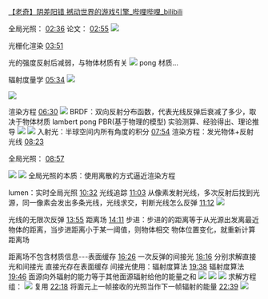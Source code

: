 [【老奇】阴差阳错 撼动世界的游戏引擎\_哔哩哔哩\_bilibili](https://www.bilibili.com/video/BV1Hk4y1q7Rz/?spm_id_from=333.337.search-card.all.click&vd_source=f8bf73f9a2b495eaf6f8446fa6016bc7)

全局光照：
[02:36](https://www.bilibili.com/video/BV1Hk4y1q7Rz/?spm_id_from=333.337.search-card.all.click&vd_source=f8bf73f9a2b495eaf6f8446fa6016bc7#t=156.624298)
论文：
[02:55](https://www.bilibili.com/video/BV1Hk4y1q7Rz/?spm_id_from=333.337.search-card.all.click&vd_source=f8bf73f9a2b495eaf6f8446fa6016bc7#t=175.978438)
![](https://raw.githubusercontent.com/acdefg/cdn/main/obsidian/202407302019121.png)

光栅化渲染
[03:51](https://www.bilibili.com/video/BV1Hk4y1q7Rz/?spm_id_from=333.337.search-card.all.click&vd_source=f8bf73f9a2b495eaf6f8446fa6016bc7#t=231.825882)

光的强度反射后减弱，与物体材质有关
![](https://raw.githubusercontent.com/acdefg/cdn/main/obsidian/202407302022325.png)
pong 材质...

辐射度量学
[05:34](https://www.bilibili.com/video/BV1Hk4y1q7Rz/?spm_id_from=333.337.search-card.all.click&vd_source=f8bf73f9a2b495eaf6f8446fa6016bc7#t=334.956665)
![](https://raw.githubusercontent.com/acdefg/cdn/main/obsidian/202407302024060.png)

![](https://raw.githubusercontent.com/acdefg/cdn/main/obsidian/202407302024381.png)

渲染方程
[06:30](https://www.bilibili.com/video/BV1Hk4y1q7Rz/?spm_id_from=333.337.search-card.all.click&vd_source=f8bf73f9a2b495eaf6f8446fa6016bc7#t=390.847447)
![](https://raw.githubusercontent.com/acdefg/cdn/main/obsidian/202407302024492.png)
BRDF：双向反射分布函数，代表光线反弹后衰减了多少，取决于物体材质
lambert pong PBR(基于物理的模型)
实验测算、经验得出、理论推导
![](https://raw.githubusercontent.com/acdefg/cdn/main/obsidian/202407302026988.png)
![](https://raw.githubusercontent.com/acdefg/cdn/main/obsidian/202407302027198.png)
入射光：半球空间内所有角度的积分
[07:54](https://www.bilibili.com/video/BV1Hk4y1q7Rz/?spm_id_from=333.337.search-card.all.click&vd_source=f8bf73f9a2b495eaf6f8446fa6016bc7#t=474.125107)
渲染方程：发光物体+反射光线
[08:23](https://www.bilibili.com/video/BV1Hk4y1q7Rz/?spm_id_from=333.337.search-card.all.click&vd_source=f8bf73f9a2b495eaf6f8446fa6016bc7#t=503.442976)


全局光照：
[08:57](https://www.bilibili.com/video/BV1Hk4y1q7Rz/?spm_id_from=333.337.search-card.all.click&vd_source=f8bf73f9a2b495eaf6f8446fa6016bc7#t=537.358094)

![](https://raw.githubusercontent.com/acdefg/cdn/main/obsidian/202407302031433.png)
![](https://raw.githubusercontent.com/acdefg/cdn/main/obsidian/202407302031535.png)
全局光照的本质：使用离散的方式逼近渲染方程

lumen：实时全局光照
[10:32](https://www.bilibili.com/video/BV1Hk4y1q7Rz/?spm_id_from=333.337.search-card.all.click&vd_source=f8bf73f9a2b495eaf6f8446fa6016bc7#t=632.949549)
光线追踪
[11:03](https://www.bilibili.com/video/BV1Hk4y1q7Rz/?spm_id_from=333.337.search-card.all.click&vd_source=f8bf73f9a2b495eaf6f8446fa6016bc7#t=663.251505)
从像素发射光线，多次反射后找到光源，同一像素会发出多条光线，光线求交，判断光线怎么反弹
[11:12](https://www.bilibili.com/video/BV1Hk4y1q7Rz/?spm_id_from=333.337.search-card.all.click&vd_source=f8bf73f9a2b495eaf6f8446fa6016bc7#t=672.309453)
![](https://raw.githubusercontent.com/acdefg/cdn/main/obsidian/202407302035393.png)

光线的无限次反弹
[13:55](https://www.bilibili.com/video/BV1Hk4y1q7Rz/?spm_id_from=333.337.search-card.all.click&vd_source=f8bf73f9a2b495eaf6f8446fa6016bc7#t=835.606552)
距离场
[14:11](https://www.bilibili.com/video/BV1Hk4y1q7Rz/?spm_id_from=333.337.search-card.all.click&vd_source=f8bf73f9a2b495eaf6f8446fa6016bc7#t=851.96009)
步进：步进的的距离等于从光源出发离最近物体的距离，当步进距离小于某一阈值，则物体相交
物体位置变化，就重新计算距离场

距离场不包含材质信息---表面缓存
[16:26](https://www.bilibili.com/video/BV1Hk4y1q7Rz/?spm_id_from=333.337.search-card.all.click&vd_source=f8bf73f9a2b495eaf6f8446fa6016bc7#t=986.21914)
一次反弹的间接光
[18:16](https://www.bilibili.com/video/BV1Hk4y1q7Rz/?spm_id_from=333.337.search-card.all.click&vd_source=f8bf73f9a2b495eaf6f8446fa6016bc7#t=1096.242822)
分别求解直接光和间接光
直接光存在表面缓存
间接光使用：辐射度算法
[19:38](https://www.bilibili.com/video/BV1Hk4y1q7Rz/?spm_id_from=333.337.search-card.all.click&vd_source=f8bf73f9a2b495eaf6f8446fa6016bc7#t=1178.192251)
辐射度算法
[19:46](https://www.bilibili.com/video/BV1Hk4y1q7Rz/?spm_id_from=333.337.search-card.all.click&vd_source=f8bf73f9a2b495eaf6f8446fa6016bc7#t=1186.436849)
面源向外辐射的能力等于其他面源辐射给他的能量之和
![](https://raw.githubusercontent.com/acdefg/cdn/main/obsidian/202407302046579.png)
![](https://raw.githubusercontent.com/acdefg/cdn/main/obsidian/202407302046248.png)
![](https://raw.githubusercontent.com/acdefg/cdn/main/obsidian/202407302046358.png)
求解方程组：
![](https://raw.githubusercontent.com/acdefg/cdn/main/obsidian/202407302047036.png)
复用
[22:18](https://www.bilibili.com/video/BV1Hk4y1q7Rz/?spm_id_from=333.337.search-card.all.click&vd_source=f8bf73f9a2b495eaf6f8446fa6016bc7#t=1338.060342)
将面元上一帧接收的光照当作下一帧辐射的能量
[22:39](https://www.bilibili.com/video/BV1Hk4y1q7Rz/?spm_id_from=333.337.search-card.all.click&vd_source=f8bf73f9a2b495eaf6f8446fa6016bc7#t=1359.062276)
![](https://raw.githubusercontent.com/acdefg/cdn/main/obsidian/202407302050701.png)
